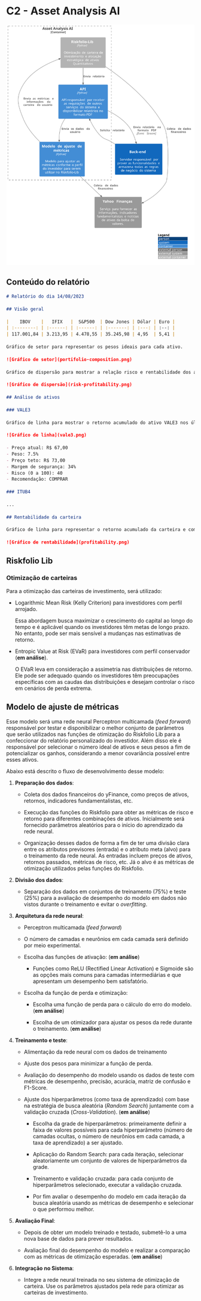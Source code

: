 # C2 - Asset Analysis AI

![](./asset-analysis-ai.svg)

## **Conteúdo do relatório**

```markdown
# Relatório do dia 14/08/2023

## Visão geral

|    IBOV    |   IFIX   |  S&P500  | Dow Jones | Dólar | Euro |
| :--------: | :------: | :------: | :-------: | :---: | :--: |
| 117.001,84 | 3.213,95 | 4.478,55 | 35.245,98 | 4,95  | 5,41 |

Gráfico de setor para representar os pesos ideais para cada ativo.

![Gráfico de setor](portifolio-composition.png)

Gráfico de dispersão para mostrar a relação risco e rentabilidade dos ativos da carteira.

![Gráfico de dispersão](risk-profitability.png)

## Análise de ativos

### VALE3

Gráfico de linha para mostrar o retorno acumulado do ativo VALE3 nos últimos 5 anos.

![Gráfico de linha](vale3.png)

- Preço atual: R$ 67,00
- Peso: 7.5%
- Preço teto: R$ 73,00
- Margem de segurança: 34%
- Risco (0 a 100): 40
- Recomendação: COMPRAR

### ITUB4

...

## Rentabilidade da carteira

Gráfico de linha para representar o retorno acumulado da carteira e comparar com o IBOV, CDI e IPCA.

![Gráfico de rentabilidade](profitability.png)
```

## Riskfolio Lib

### Otimização de carteiras

Para a otimização das carteiras de investimento, será utilizado:

- Logarithmic Mean Risk (Kelly Criterion) para investidores com perfil arrojado.

  Essa abordagem busca maximizar o crescimento do capital ao longo do tempo e é aplicável quando os investidores têm metas de longo prazo. No entanto, pode ser mais sensível a mudanças nas estimativas de retorno.

- Entropic Value at Risk (EVaR) para investidores com perfil conservador (**em análise**).

  O EVaR leva em consideração a assimetria nas distribuições de retorno. Ele pode ser adequado quando os investidores têm preocupações específicas com as caudas das distribuições e desejam controlar o risco em cenários de perda extrema.

## Modelo de ajuste de métricas

Esse modelo será uma rede neural Perceptron multicamada (_feed forward_) responsável por testar e disponibilizar o melhor conjunto de parâmetros que serão utilizados nas funções de otimização do Riskfolio Lib para a confeccionar do relatório personalizado do investidor. Além disso ele é responsável por selecionar o número ideal de ativos e seus pesos a fim de potencializar os ganhos, considerando a menor covariância possível entre esses ativos.

Abaixo está descrito o fluxo de desenvolvimento desse modelo:

1. **Preparação dos dados**:

   - Coleta dos dados financeiros do yFinance, como preços de ativos, retornos, indicadores fundamentalistas, etc.

   - Execução das funções do Riskfolio para obter as métricas de risco e retorno para diferentes combinações de ativos. Inicialmente será fornecido parâmetros aleatórios para o início do aprendizado da rede neural.

   - Organização desses dados de forma a fim de ter uma divisão clara entre os atributos previsores (entrada) e o atributo meta (alvo) para o treinamento da rede neural. As entradas incluem preços de ativos, retornos passados, métricas de risco, etc. Já o alvo é as métricas de otimização utilizados pelas funções do Riskfolio.

2. **Divisão dos dados**:

   - Separação dos dados em conjuntos de treinamento (75%) e teste (25%) para a avaliação de desempenho do modelo em dados não vistos durante o treinamento e evitar o _overfitting_.

3. **Arquitetura da rede neural**:

   - Perceptron multicamada (_feed forward_)

   - O número de camadas e neurônios em cada camada será definido por meio experimental.

   - Escolha das funções de ativação: (**em análise**)

     - Funções como ReLU (Rectified Linear Activation) e Sigmoide são as opções mais comuns para camadas intermediárias e que apresentam um desempenho bem satisfatório.

   - Escolha da função de perda e otimização:

     - Escolha uma função de perda para o cálculo do erro do modelo. (**em análise**)

     - Escolha de um otimizador para ajustar os pesos da rede durante o treinamento. (**em análise**)

4. **Treinamento e teste**:

   - Alimentação da rede neural com os dados de treinamento
   
   - Ajuste dos pesos para minimizar a função de perda.

   - Avaliação do desempenho do modelo usando os dados de teste com métricas de desempenho, precisão, acurácia, matriz de confusão e F1-Score.

   - Ajuste dos hiperparâmetros (como taxa de aprendizado) com base na estratégia de busca aleatória (_Random Search_) juntamente com a validação cruzada (_Cross-Validation_). (**em análise**)

      - Escolha da grade de hiperparâmetros: primeiramente definir a faixa de valores possíveis para cada hiperparâmetro (número de camadas ocultas, o número de neurônios em cada camada, a taxa de aprendizado) a ser ajustado.

      - Aplicação do Random Search: para cada iteração, selecionar aleatoriamente um conjunto de valores de hiperparâmetros da grade.

      - Treinamento e validação cruzada: para cada conjunto de hiperparâmetros selecionado, executar a validação cruzada.

      - Por fim avaliar o desempenho do modelo em cada iteração da busca aleatória usando as métricas de desempenho e selecionar o que performou melhor.

5. **Avaliação Final**:

   - Depois de obter um modelo treinado e testado, submetê-lo a uma nova base de dados para prever resultados.

   - Avaliação final do desempenho do modelo e realizar a comparação com as métricas de otimização esperadas. (**em análise**)

6. **Integração no Sistema**:
   - Integre a rede neural treinada no seu sistema de otimização de carteira. Use os parâmetros ajustados pela rede para otimizar as carteiras de investimento.
